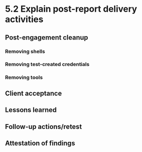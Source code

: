 # 5.2 Explain post-report delivery activities
## Post-engagement cleanup
### Removing shells
### Removing test-created credentials
### Removing tools
## Client acceptance
## Lessons learned
## Follow-up actions/retest
## Attestation of findings